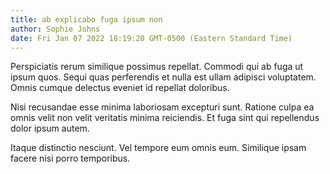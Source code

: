 ```yaml
---
title: ab explicabo fuga ipsum non
author: Sophie Johns
date: Fri Jan 07 2022 18:19:20 GMT-0500 (Eastern Standard Time)
---
```

Perspiciatis rerum similique possimus repellat. Commodi qui ab fuga ut ipsum quos. Sequi quas perferendis et nulla est ullam adipisci voluptatem. Omnis cumque delectus eveniet id repellat doloribus.

 Nisi recusandae esse minima laboriosam excepturi sunt. Ratione culpa ea omnis velit non velit veritatis minima reiciendis. Et fuga sint qui repellendus dolor ipsum autem.

 Itaque distinctio nesciunt. Vel tempore eum omnis eum. Similique ipsam facere nisi porro temporibus.